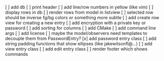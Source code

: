 [ ] add db
[ ] print header
[ ] add line/row numbers in yellow (like vim)
[ ] display rows in db
[ ] render rows from model in listview
[ ] selected row should be inverse fg/bg colors or something more subtle
[ ] add create row view for creating a new entry
[ ] add encryption with a private key or password
[ ] add sorting for columns
[ ] add CMake
[ ] add command line args
[ ] add license
[ ] maybe the model/observers need templates to decouple them from PasswordEntry?
[x] add password entry class
[ ] add string padding functions that show ellipses (like jakewilsonfl@...)
[ ] add view entry class
[ ] add edit entry class
[ ] render footer which shows commands
